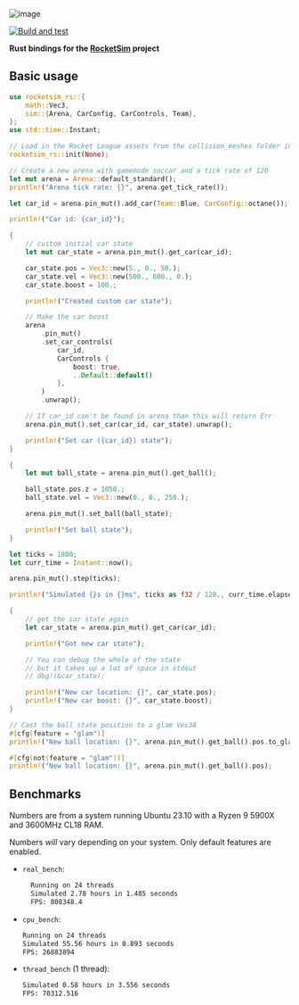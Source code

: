![image](https://user-images.githubusercontent.com/36944229/219303954-7267bce1-b7c5-4f15-881c-b9545512e65b.png)

[![Build and test](https://github.com/VirxEC/rocketsim-rs/actions/workflows/build-and-test.yaml/badge.svg)](https://github.com/VirxEC/rocketsim-rs/actions/workflows/build-and-test.yaml)

**Rust bindings for the [RocketSim](https://github.com/ZealanL/RocketSim) project**

## Basic usage

```rust
use rocketsim_rs::{
    math::Vec3,
    sim::{Arena, CarConfig, CarControls, Team},
};
use std::time::Instant;

// Load in the Rocket League assets from the collision_meshes folder in the current directory
rocketsim_rs::init(None);

// Create a new arena with gamemode soccar and a tick rate of 120
let mut arena = Arena::default_standard();
println!("Arena tick rate: {}", arena.get_tick_rate());

let car_id = arena.pin_mut().add_car(Team::Blue, CarConfig::octane());

println!("Car id: {car_id}");

{
    // custom initial car state
    let mut car_state = arena.pin_mut().get_car(car_id);

    car_state.pos = Vec3::new(5., 0., 50.);
    car_state.vel = Vec3::new(500., 800., 0.);
    car_state.boost = 100.;

    println!("Created custom car state");

    // Make the car boost
    arena
        .pin_mut()
        .set_car_controls(
            car_id,
            CarControls {
                boost: true,
                ..Default::default()
            },
        )
        .unwrap();

    // If car_id can't be found in arena than this will return Err
    arena.pin_mut().set_car(car_id, car_state).unwrap();

    println!("Set car ({car_id}) state");
}

{
    let mut ball_state = arena.pin_mut().get_ball();

    ball_state.pos.z = 1050.;
    ball_state.vel = Vec3::new(0., 0., 250.);

    arena.pin_mut().set_ball(ball_state);

    println!("Set ball state");
}

let ticks = 1800;
let curr_time = Instant::now();

arena.pin_mut().step(ticks);

println!("Simulated {}s in {}ms", ticks as f32 / 120., curr_time.elapsed().as_millis());

{
    // get the car state again
    let car_state = arena.pin_mut().get_car(car_id);

    println!("Got new car state");

    // You can debug the whole of the state
    // but it takes up a lot of space in stdout
    // dbg!(&car_state);

    println!("New car location: {}", car_state.pos);
    println!("New car boost: {}", car_state.boost);
}

// Cast the ball state position to a glam Vec3A
#[cfg(feature = "glam")]
println!("New ball location: {}", arena.pin_mut().get_ball().pos.to_glam());

#[cfg(not(feature = "glam"))]
println!("New ball location: {}", arena.pin_mut().get_ball().pos);
```

## Benchmarks

Numbers are from a system running Ubuntu 23.10 with a Ryzen 9 5900X and 3600MHz CL18 RAM.

Numbers _will_ vary depending on your system. Only default features are enabled.

- `real_bench`:

  ```bash
    Running on 24 threads
    Simulated 2.78 hours in 1.485 seconds
    FPS: 808348.4
  ```

- `cpu_bench`:
    
    ```bash
    Running on 24 threads
    Simulated 55.56 hours in 0.893 seconds
    FPS: 26883894
    ```

- `thread_bench` (1 thread):

  ```bash
  Simulated 0.58 hours in 3.556 seconds
  FPS: 70312.516
  ```
